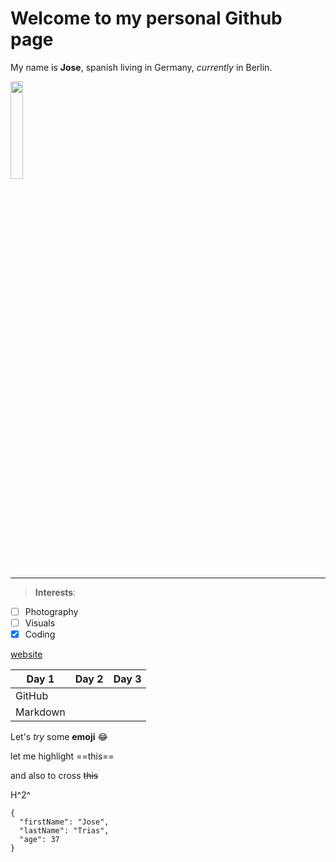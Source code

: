 # Welcome to my personal Github page

My name is **Jose**, spanish living in Germany, _currently_ in Berlin.

<img src="https://blogs.urz.uni-halle.de/memekultur/files/elementor/thumbs/Meme2-oxj1km9nq1ecvybvcqox9hi8q6sbj6pnh6r4ugwq00.jpg" width=20% height=20%>

---

>**Interests**:
- [ ] Photography
- [ ] Visuals
- [x] Coding

[website](https://www.josetrias.com)

| Day 1 | Day 2 | Day 3 |
|-----------|-----------|-----------|
| GitHub |           |           |
| Markdown |           |           |

Let's _try_ some **emoji** :joy:

let me highlight ==this==

and also to cross ~~this~~

H^2^

```
{
  "firstName": "Jose",
  "lastName": "Trias",
  "age": 37
}
```
